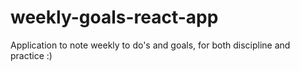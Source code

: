 # weekly-goals-react-app
Application to note weekly to do's and goals, for both discipline and practice :)
